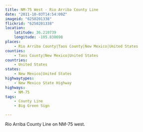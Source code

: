 ```yaml
---
title: NM-75 West - Rio Arriba County Line
date: "2011-10-03T14:54:09Z"
imageid: "6250201338"
flickrid: "6250201338"
location:
    latitude: 36.210739
    longitude: -105.838698
places:
    - Rio Arriba County|Taos County|New Mexico|United States
counties:
    - Taos County|New Mexico|United States
countries:
    - United States
states:
    - New Mexico|United States
highwaytypes:
    - New Mexico State Highway
highways:
    - NM-75
tags:
    - County Line
    - Big Green Sign

---
```

Rio Arriba County Line on NM-75 west.